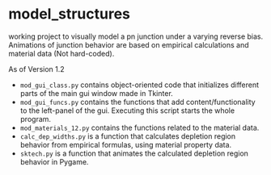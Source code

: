 # model_structures

working project to visually model a pn junction under a varying reverse bias. Animations of junction behavior are based on empirical calculations and material data (Not hard-coded).

As of Version 1.2
- `mod_gui_class.py` contains object-oriented code that initializes different parts of the main gui window made in Tkinter.
- `mod_gui_funcs.py` contains the functions that add content/functionality to the left-panel of the gui. Executing this script starts the whole program.
- `mod_materials_12.py` contains the functions related to the material data.
- `calc_dep_widths.py` is a function that calculates depletion region behavior from empirical formulas, using material property data.
- `sktech.py` is a function that animates the calculated depletion region behavior in Pygame.
